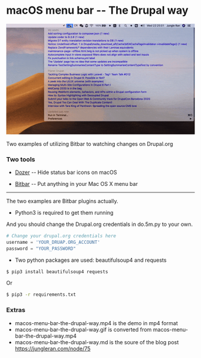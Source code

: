# macOS menu bar -- The Drupal way

![](https://raw.githubusercontent.com/jungleran/macos-menu-bar-the-drupal-way/master/macos-menu-bar-the-drupal-way.gif)

Two examples of utilizing Bitbar to watching changes on Drupal.org

### Two tools

- [Dozer](https://github.com/Mortennn/Dozer) -- Hide status bar icons on macOS

- [Bitbar](https://github.com/matryer/bitbar) -- Put anything in your Mac OS X menu bar

---

The two examples are Bitbar plugins actually.

- Python3 is required to get them running

And you should change the Drupal.org credentials in do.5m.py to your own.

```python
# Change your drupal.org credentials here
username = 'YOUR_DRUAP.ORG_ACCOUNT'
password = "YOUR_PASSWORD"
```

- Two python packages are used: beautifulsoup4 and requests

```bash
$ pip3 install beautifulsoup4 requests 
```

Or 

```bash
$ pip3 -r requirements.txt

```

### Extras


- macos-menu-bar-the-drupal-way.mp4 is the demo in mp4 format
- macos-menu-bar-the-drupal-way.gif is converted from macos-menu-bar-the-drupal-way.mp4
- macos-menu-bar-the-drupal-way.md is the soure of the blog post https://jungleran.com/node/75 

